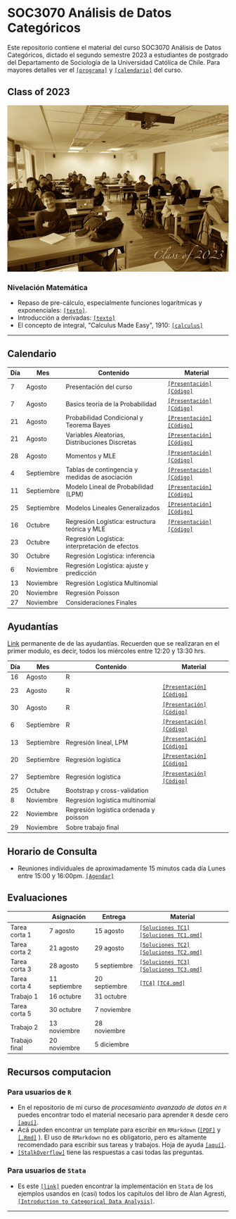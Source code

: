 # SOC3070 Análisis de Datos Categóricos

Este repositorio contiene el material del curso SOC3070 Análisis de Datos Categóricos, dictado el segundo semestre 2023 a estudiantes de postgrado del Departamento de Sociología de la Universidad Católica de Chile. Para mayores detalles ver el [`[programa]`](files/syllabus_soc3070.pdf) y [`[calendario]`](#Calendario) del curso.


## Class of 2023

![class](files/class.jpeg)


### Nivelación Matemática

- Repaso de pre-cálculo, especialmente funciones logarítmicas y exponenciales: [`[texto]`](files/pre_calculo.pdf).
- Introducción a derivadas: [`[texto]`](https://www.mathsisfun.com/calculus/derivatives-introduction.html)
- El concepto de integral, "Calculus Made Easy", 1910: [`[calculus]`](files/calculus_easy.jpg)

---

## Calendario

| Día | Mes        | Contenido                                        | Material                                                                                                                      |
|-----|------------|--------------------------------------------------|-----------------------------------------------------------------------------------------------------------------------------------|
| 7   | Agosto    | Presentación del curso                           | [`[Presentación]`](https://mebucca.github.io/cda_soc3070/slides/class_0/class_0#1) [`[Código]`](slides/class_0/class_0.Rmd)        |
| 7   | Agosto    | Basics teoría de la Probabilidad                 | [`[Presentación]`](https://mebucca.github.io/cda_soc3070/slides/class_1/class_1#1) [`[Código]`](slides/class_1/class_1.Rmd)        |
| 21  | Agosto    | Probabilidad Condicional y Teorema Bayes         | [`[Presentación]`](https://mebucca.github.io/cda_soc3070/slides/class_2/class_2#1) [`[Código]`](slides/class_2/class_2.Rmd)                                                                                                                                    |
| 21  | Agosto    | Variables Aleatorias, Distribuciones Discretas         |  [`[Presentación]`](https://mebucca.github.io/cda_soc3070/slides/class_3/class_3#1) [`[Código]`](slides/class_3/class_3.Rmd)                                                                                                                                 |
| 28  | Agosto    | Momentos y MLE |      [`[Presentación]`](https://mebucca.github.io/cda_soc3070/slides/class_4/class_4#1) [`[Código]`](slides/class_4/class_4.Rmd)                                                                                                                            |
| 4   | Septiembre | Tablas de contingencia y medidas de asociación                      |   [`[Presentación]`](https://mebucca.github.io/cda_soc3070/slides/class_5/class_5#1) [`[Código]`](slides/class_5/class_5.Rmd)                                                                                                                                |
| 11  | Septiembre | Modelo Lineal de Probabilidad (LPM)             |   [`[Presentación]`](https://mebucca.github.io/cda_soc3070/slides/class_6/class_6#1) [`[Código]`](slides/class_6/class_6.Rmd)                                                                                                                                |
| 25  | Septiembre | Modelos Lineales Generalizados   |  [`[Presentación]`](https://mebucca.github.io/cda_soc3070/slides/class_7/class_7#1) [`[Código]`](slides/class_7/class_7.Rmd)                                                                                                                                 |
| 16  | Octubre   | Regresión Logística: estructura teórica y MLE  |  [`[Presentación]`](https://mebucca.github.io/cda_soc3070/slides/class_8/class_8#1) [`[Código]`](slides/class_8/class_8.Rmd)                                                                                                                                    |
| 23  | Octubre   | Regresión Logística: interpretación de efectos  |                                                                                                                                   |
| 30  | Octubre   | Regresión Logística: inferencia                 |                                                                                                                                   |
| 6   | Noviembre | Regresión Logística: ajuste y predicción        |                                                                                                                                   |
| 13  | Noviembre | Regresión Logística Multinomial                 |                                                                                                                                   |
| 20  | Noviembre | Regresión Poisson                               |                                                                                                                                   |
| 27  | Noviembre | Consideraciones Finales                         |                                                                                                                                   |


## Ayudantías

[Link](https://teams.microsoft.com/l/meetup-join/19%3ameeting_MjhlMzAyNzEtNjBiMS00ZWEyLThhMzgtYzQzZmRjNTZhMzQ5%40thread.v2/0?context=%7b%22Tid%22%3a%225ff5d9fa-f83f-4ac1-a4d2-eb48ea0a00d2%22%2c%22Oid%22%3a%22a6901aad-8777-4578-9043-5b080d1bcde8%22%7d) permanente de de las ayudantías. Recuerden que se realizaran en el primer modulo, es decir, todos los miércoles entre 12:20 y 13:30 hrs. 

| Día | Mes         | Contenido                                 | Material |
|-----|-------------|-------------------------------------------|------------|
| 16  | Agosto      | R                                         |            |
| 23  | Agosto      | R                                         | [`[Presentación]`](https://mebucca.github.io/cda_soc3070/ayudantia/01_prob/index) [`[Código]`](https://github.com/mebucca/cda_soc3070/blob/gh-pages/ayudantia/01_prob/index.qmd) | 
| 30  | Agosto      | R                                         | [`[Presentación]`](https://mebucca.github.io/cda_soc3070/ayudantia/02_prob/index) [`[Código]`](https://github.com/mebucca/cda_soc3070/blob/gh-pages/ayudantia/02_prob/index.qmd) |
| 6   | Septiembre  | R                                         | [`[Presentación]`](https://mebucca.github.io/cda_soc3070/ayudantia/03_manipulacion/index) [`[Código]`](https://github.com/mebucca/cda_soc3070/blob/gh-pages/ayudantia/03_manipulacion/index.qmd) |
| 13  | Septiembre  | Regresión lineal, LPM                     | [`[Presentación]`](https://mebucca.github.io/cda_soc3070/ayudantia/04_ols_lpm/index) [`[Código]`](https://github.com/mebucca/cda_soc3070/blob/gh-pages/ayudantia/04_ols_lpm/index.qmd) |
| 20  | Septiembre  | Regresión logística                       | [`[Presentación]`](https://mebucca.github.io/cda_soc3070/ayudantia/05_regresion_logistica/index) [`[Código]`](https://github.com/mebucca/cda_soc3070/blob/gh-pages/ayudantia/05_regresion_logistica/index.qmd) |
| 27  | Septiembre  | Regresión logística                       | [`[Presentación]`](https://mebucca.github.io/cda_soc3070/ayudantia/06_regresion_logistica%20II/index) [`[Código]`](https://github.com/mebucca/cda_soc3070/blob/gh-pages/ayudantia/06_regresion_logistica%20II/index.qmd) |
| 25  | Octubre     | Bootstrap y cross-validation              |            |
| 8   | Noviembre   | Regresión logística multinomial           |            |
| 22  | Noviembre   | Regresión logística ordenada y poisson    |            |
| 29  | Noviembre   | Sobre trabajo final                       |            |




## Horario de Consulta

- Reuniones individuales de aproximadamente 15 minutos cada día Lunes entre 15:00 y 16:00pm. [`[Agendar]`](https://calendar.app.google/A9vxmbBz1LyDQPAK6)

## Evaluaciones

|               |     Asignación      |     Entrega      |                 Material                  |
|---------------|---------------------|------------------|-------------------------------------------|
| Tarea corta 1 | 7 agosto            | 15 agosto        | [`[Soluciones TC1]`](homework/tc_1_answers.pdf) [`[Soluciones TC1.qmd]`](homework/tc_1_answers.qmd) |
| Tarea corta 2 | 21 agosto           | 29 agosto        | [`[Soluciones TC2]`](homework/tc_2_answers.pdf) [`[Soluciones TC2.qmd]`](homework/tc_2_answers.qmd) |
| Tarea corta 3 | 28 agosto           | 5 septiembre     | [`[Soluciones TC3]`](homework/tc_3_answers.pdf) [`[Soluciones TC3.qmd]`](homework/tc_3_answers.qmd) |
| Tarea corta 4 | 11 septiembre       | 20 septiembre    | [`[TC4]`](homework/tc_4.pdf) [`[TC4.qmd]`](homework/tc_4.qmd)                                       |
| Trabajo 1     | 16 octubre          | 31 octubre       |                                           |
| Tarea corta 5 | 30 octubre          | 7 noviembre      |                                           |
| Trabajo 2     | 13 noviembre        | 28 noviembre     |                                           |
| Trabajo final | 20 noviembre        | 5 diciembre      |                                           |


## Recursos computacion

### Para usuarios de `R`

  - En el repositorio de mi curso de *procesamiento avanzado de datos en `R`* puedes encontrar todo el material necesario para aprender `R` desde cero [`[aquí]`](https://mebucca.github.io/dar_soc4001/).
  - Acá pueden encontrar un template para escribir en `RMarkdown` ([`[PDF]`](files/template_rmarkdown.pdf) y [`[.Rmd]`](files/template_rmarkdown.Rmd) ). El uso de `RMarkdown` no es obligatorio, pero es altamente recomendado para escribir sus tareas y trabajos. Hoja de ayuda [`[aquí]`](https://rstudio-pubs-static.s3.amazonaws.com/330387_5a40ca72c3b14824acedceb7d34618d1.html).
  - [`[StalkOverflow]`](https://stackoverflow.com/) tiene las respuestas a casi todas las preguntas.
 

 ### Para usuarios de `Stata`

 - Es este [`[link]`](https://stats.idre.ucla.edu/other/examples/icda/) pueden encontrar la implementación en `Stata` de los ejemplos usandos en (casi) todos los capítulos del libro de Alan Agresti, [`[Introduction to Categorical Data Analysis]`](https://www.amazon.com/Introduction-Categorical-Data-Analysis/dp/0471226181). 

---

